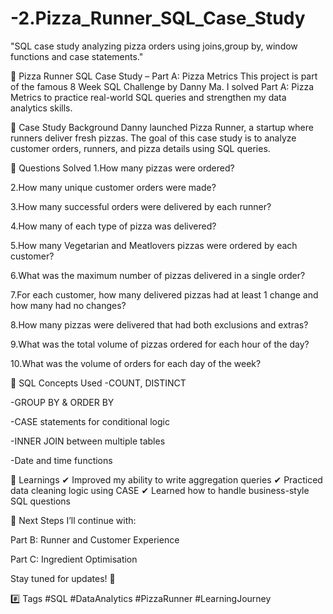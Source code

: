 # -2.Pizza_Runner_SQL_Case_Study
"SQL case study analyzing pizza orders using joins,group by, window functions and case statements."

🍕 Pizza Runner SQL Case Study – Part A: Pizza Metrics
This project is part of the famous 8 Week SQL Challenge by Danny Ma.
I solved Part A: Pizza Metrics to practice real-world SQL queries and strengthen my data analytics skills.

📌 Case Study Background
Danny launched Pizza Runner, a startup where runners deliver fresh pizzas.
The goal of this case study is to analyze customer orders, runners, and pizza details using SQL queries.

📝 Questions Solved
1.How many pizzas were ordered?

2.How many unique customer orders were made?

3.How many successful orders were delivered by each runner?

4.How many of each type of pizza was delivered?

5.How many Vegetarian and Meatlovers pizzas were ordered by each customer?

6.What was the maximum number of pizzas delivered in a single order?

7.For each customer, how many delivered pizzas had at least 1 change and how many had no changes?

8.How many pizzas were delivered that had both exclusions and extras?

9.What was the total volume of pizzas ordered for each hour of the day?

10.What was the volume of orders for each day of the week?

📂 SQL Concepts Used
-COUNT, DISTINCT

-GROUP BY & ORDER BY

-CASE statements for conditional logic

-INNER JOIN between multiple tables

-Date and time functions


🎯 Learnings
✔ Improved my ability to write aggregation queries
✔ Practiced data cleaning logic using CASE
✔ Learned how to handle business-style SQL questions

🔗 Next Steps
I’ll continue with:

Part B: Runner and Customer Experience

Part C: Ingredient Optimisation

Stay tuned for updates! 🚀

#️⃣ Tags
#SQL #DataAnalytics #PizzaRunner #LearningJourney
